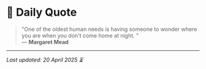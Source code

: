 # 📜 Daily Quote

> "One of the oldest human needs is having someone to wonder where you are when you don't come home at night. "  
> — **Margaret Mead**

---

_Last updated: 20 April 2025 ⏳_
